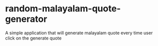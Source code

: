 # random-malayalam-quote-generator
A simple application that will generate malayalam quote every time user click on the generate quote

